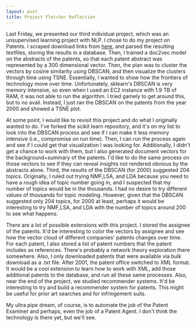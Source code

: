 ```yaml
---
layout: post
title: Project Fletcher Reflection
---
```


Last Friday, we presented our third individual project, which was an unsupervised learning project with NLP. I chose to do my project on Patents. I scraped download links from [here]("https://bulkdata.uspto.gov"), and parsed the resulting textfiles, storing the results in a database.  Then, I trained a doc2vec model on the abstracts of the patents, so that each patent abstract was represented by a 300 dimensional vector.  Then, the plan was to cluster the vectors by cosine similarity using DBSCAN, and then visualize the clusters through time using TSNE.  Essentially, I wanted to show how the frontiers of technology move over time.  Unfortunately, sklearn's DBSCAN is very memory intensive, so even when I used an EC2 instance with 1.9 TB of RAM, it was not able to run the algorithm.  I tried gamely to get around this, but to no avail. Instead, I just ran the DBSCAN on the patents from the year 2000 and showed a TSNE plot.

At some point, I would like to revisit this project and do what I originally wanted to do.  I've forked the scikit learn repository, and it's on my list to look into the DBSCAN process and see if I can make it less memory intensive (i.e., compromise on run time).  Then, I can run the process again and see if I could get that visualization I was looking for.  Additionally, I didn't get a chance to work with them, but I also generated document vectors for the background+summary of the patents.  I'd like to do the same process on those vectors to see if they can reveal insights not rendered obvious by the abstracts alone.  Third, the results of the DBSCAN (for 2000) suggested 204 topics.  Originally, I ruled out trying NMF,LSA, and LDA because you need to have a rough idea of topic number going in, and I suspected that my number of topics would be in the thousands.  I had no desire to try different values of thousands for topic modeling.  However, given that the DBSCAN suggested only 204 topics, for 2000 at least, perhaps it would be interesting to try NMF,LSA, and LDA with the number of topics around 200 to see what happens.

There are a lot of possible extensions with this project.  I stored the assignee of the patents.  It'd be interesting to color the vectors by assignee and see how the vector cloud of different companies' patents changes over time.  For each patent, I also stored a list of patent numbers that the patent includes as references.  There's probably a network theory exploration there somewhere.  Also, I only downloaded patents that were available via bulk download as a .txt file.  After 2001, the patent office switched to XML format.  It would be a cool extension to learn how to work with XML, add those additional patents to the database, and run all these same processes.  Also, near the end of the project, we studied recommender systems.  It'd be interesting to try and build a recommender system for patents.  This might be useful for prior art searches and for infringement suits.

My ultra pipe dream, of course, is to automate the job of the Patent Examiner and perhaps, even the job of a Patent Agent.  I don't think the technology is there yet, but we'll see.
